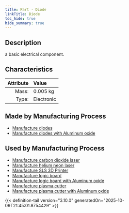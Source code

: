 ```yaml
---
title: Part - Diode
linkTitle: Diode
toc_hide: true
hide_summary: true
---
```

<!-- This is generated by the MarsSim HelpGenertor, do not edit. -->

## Description
a basic electrical component.

## Characteristics

| Attribute      | Value |
|--------:|:------|
|Mass:|0.005 kg|
|Type:|Electronic|

## Made by Manufacturing Process

- [Manufacture diodes](/docs/definitions/process/manufacture-diodes)
- [Manufacture diodes with Aluminum oxide](/docs/definitions/process/manufacture-diodes-with-aluminum-oxide)

## Used by Manufacturing Process

- [Manufacture carbon dioxide laser](/docs/definitions/process/manufacture-carbon-dioxide-laser)
- [Manufacture helium neon laser](/docs/definitions/process/manufacture-helium-neon-laser)
- [Manufacture SLS 3D Printer](/docs/definitions/process/manufacture-sls-3d-printer)
- [Manufacture logic board](/docs/definitions/process/manufacture-logic-board)
- [Manufacture logic board with Aluminum oxide](/docs/definitions/process/manufacture-logic-board-with-aluminum-oxide)
- [Manufacture plasma cutter](/docs/definitions/process/manufacture-plasma-cutter)
- [Manufacture plasma cutter with Aluminum oxide](/docs/definitions/process/manufacture-plasma-cutter-with-aluminum-oxide)



{{< definition-tail version="3.10.0" generatedOn="2025-10-09T21:45:01.8754429" >}}



